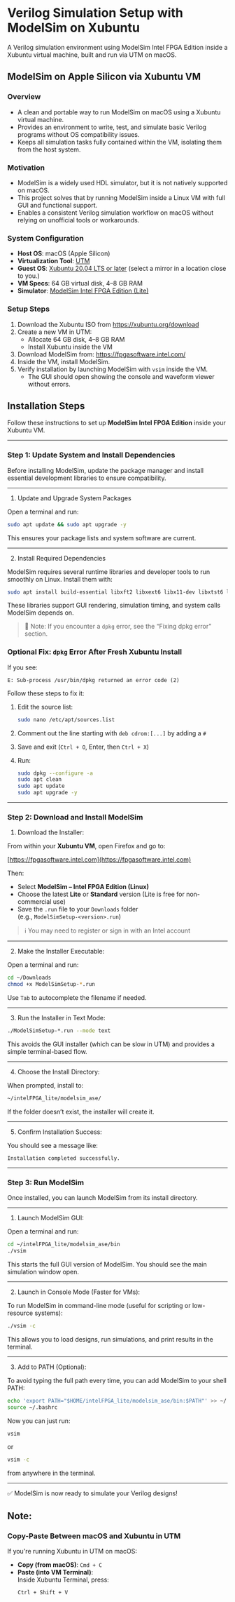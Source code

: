 # Verilog Simulation Setup with ModelSim on Xubuntu
A Verilog simulation environment using ModelSim Intel FPGA Edition inside a Xubuntu virtual machine, built and run via UTM on macOS.

## ModelSim on Apple Silicon via Xubuntu VM

### Overview
- A clean and portable way to run ModelSim on macOS using a Xubuntu virtual machine.  
- Provides an environment to write, test, and simulate basic Verilog programs without OS compatibility issues.  
- Keeps all simulation tasks fully contained within the VM, isolating them from the host system.

### Motivation
- ModelSim is a widely used HDL simulator, but it is not natively supported on macOS.  
- This project solves that by running ModelSim inside a Linux VM with full GUI and functional support.  
- Enables a consistent Verilog simulation workflow on macOS without relying on unofficial tools or workarounds.

### System Configuration
- **Host OS**: macOS (Apple Silicon)  
- **Virtualization Tool**: [UTM](https://mac.getutm.app/)  
- **Guest OS**: [Xubuntu 20.04 LTS or later](https://xubuntu.org/download) (select a mirror in a location close to you.)
- **VM Specs**: 64 GB virtual disk, 4–8 GB RAM  
- **Simulator**: [ModelSim Intel FPGA Edition (Lite)](https://fpgasoftware.intel.com/)


### Setup Steps
1. Download the Xubuntu ISO from https://xubuntu.org/download  
2. Create a new VM in UTM:
   - Allocate 64 GB disk, 4–8 GB RAM
   - Install Xubuntu inside the VM
3. Download ModelSim from: https://fpgasoftware.intel.com/
4. Inside the VM, install ModelSim.
5. Verify installation by launching ModelSim with `vsim` inside the VM.
   - The GUI should open showing the console and waveform viewer without errors.

## Installation Steps

Follow these instructions to set up **ModelSim Intel FPGA Edition** inside your Xubuntu VM.

---

### Step 1: Update System and Install Dependencies

Before installing ModelSim, update the package manager and install essential development libraries to ensure compatibility.

---

1. Update and Upgrade System Packages

Open a terminal and run:

```bash
sudo apt update && sudo apt upgrade -y
```

This ensures your package lists and system software are current.

---

2. Install Required Dependencies

ModelSim requires several runtime libraries and developer tools to run smoothly on Linux. Install them with:

```bash
sudo apt install build-essential libxft2 libxext6 libx11-dev libxtst6 libglu1-mesa -y
```

These libraries support GUI rendering, simulation timing, and system calls ModelSim depends on.

> 📝 Note: If you encounter a `dpkg` error, see the “Fixing dpkg error” section.


### Optional Fix: `dpkg` Error After Fresh Xubuntu Install

If you see:

```
E: Sub-process /usr/bin/dpkg returned an error code (2)
```

Follow these steps to fix it:

1. Edit the source list:
   ```bash
   sudo nano /etc/apt/sources.list
   ```

2. Comment out the line starting with `deb cdrom:[...]` by adding a `#`

3. Save and exit (`Ctrl + O`, Enter, then `Ctrl + X`)

4. Run:
   ```bash
   sudo dpkg --configure -a
   sudo apt clean
   sudo apt update
   sudo apt upgrade -y
   ```

---

### Step 2: Download and Install ModelSim

1. Download the Installer:

From within your **Xubuntu VM**, open Firefox and go to:

[https://fpgasoftware.intel.com](https://fpgasoftware.intel.com)

Then:

- Select **ModelSim – Intel FPGA Edition (Linux)**
- Choose the latest **Lite** or **Standard** version (Lite is free for non-commercial use)
- Save the `.run` file to your `Downloads` folder  
  (e.g., `ModelSimSetup-<version>.run`)

> ℹ️ You may need to register or sign in with an Intel account

---

2. Make the Installer Executable:

Open a terminal and run:

```bash
cd ~/Downloads
chmod +x ModelSimSetup-*.run
```

Use `Tab` to autocomplete the filename if needed.

---

3. Run the Installer in Text Mode:

```bash
./ModelSimSetup-*.run --mode text
```

This avoids the GUI installer (which can be slow in UTM) and provides a simple terminal-based flow.

---

4. Choose the Install Directory:

When prompted, install to:

```bash
~/intelFPGA_lite/modelsim_ase/
```

If the folder doesn’t exist, the installer will create it.

---

5. Confirm Installation Success:

You should see a message like:

```
Installation completed successfully.
```

---

### Step 3: Run ModelSim

Once installed, you can launch ModelSim from its install directory.

---

1. Launch ModelSim GUI:

Open a terminal and run:

```bash
cd ~/intelFPGA_lite/modelsim_ase/bin
./vsim
```

This starts the full GUI version of ModelSim. You should see the main simulation window open.

---

2. Launch in Console Mode (Faster for VMs):

To run ModelSim in command-line mode (useful for scripting or low-resource systems):

```bash
./vsim -c
```

This allows you to load designs, run simulations, and print results in the terminal.

---

3. Add to PATH (Optional):

To avoid typing the full path every time, you can add ModelSim to your shell PATH:

```bash
echo 'export PATH="$HOME/intelFPGA_lite/modelsim_ase/bin:$PATH"' >> ~/.bashrc
source ~/.bashrc
```

Now you can just run:

```bash
vsim
```

or

```bash
vsim -c
```

from anywhere in the terminal.

---

✅ ModelSim is now ready to simulate your Verilog designs!


## Note: 

### Copy-Paste Between macOS and Xubuntu in UTM

If you're running Xubuntu in UTM on macOS:

- **Copy (from macOS)**: `Cmd + C`
- **Paste (into VM Terminal)**:  
  Inside Xubuntu Terminal, press:
  ```
  Ctrl + Shift + V
  ```
